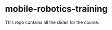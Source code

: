 mobile-robotics-training
========================

This repo contains all the slides for the course. 